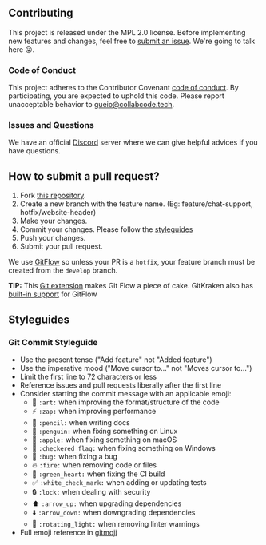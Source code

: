 ## Contributing

This project is released under the MPL 2.0 license.
Before implementing new features and changes, feel free to [submit an issue](https://github.com/CollabCodeTech/collabcodetraining-api-email/issues/new). We're going to talk here :stuck_out_tongue_winking_eye:.

### Code of Conduct

This project adheres to the Contributor Covenant [code of conduct](CODE_OF_CONDUCT.md). By participating, you are expected to uphold this code. Please report unacceptable behavior to [gueio@collabcode.tech](mailto:gueio@collabcode.tech).

### Issues and Questions

We have an official [Discord](https://discord.gg/YeeEAYj) server where we can give helpful advices if you have questions.

## How to submit a pull request?

1. Fork [this repository](https://github.com/CollabCodeTech/collabcodetraining-api-email/fork).
2. Create a new branch with the feature name. (Eg: feature/chat-support, hotfix/website-header)
3. Make your changes.
4. Commit your changes. Please follow the [styleguides](#styleguides)
5. Push your changes.
6. Submit your pull request.

We use [GitFlow](https://nvie.com/posts/a-successful-git-branching-model/) so unless your PR is a `hotfix`, your feature branch must be created from the `develop` branch.

**TIP:** This [Git extension](https://github.com/nvie/gitflow) makes Git Flow a piece of cake. GitKraken also has [built-in support](https://support.gitkraken.com/git-workflows-and-extensions/git-flow/) for GitFlow

## Styleguides

### Git Commit Styleguide

- Use the present tense ("Add feature" not "Added feature")
- Use the imperative mood ("Move cursor to..." not "Moves cursor to...")
- Limit the first line to 72 characters or less
- Reference issues and pull requests liberally after the first line
- Consider starting the commit message with an applicable emoji:
  - :art: `:art:` when improving the format/structure of the code
  - :zap: `:zap:` when improving performance
  - :pencil: `:pencil:` when writing docs
  - :penguin: `:penguin:` when fixing something on Linux
  - :apple: `:apple:` when fixing something on macOS
  - :checkered_flag: `:checkered_flag:` when fixing something on Windows
  - :bug: `:bug:` when fixing a bug
  - :fire: `:fire:` when removing code or files
  - :green_heart: `:green_heart:` when fixing the CI build
  - :white_check_mark: `:white_check_mark:` when adding or updating tests
  - :lock: `:lock:` when dealing with security
  - :arrow_up: `:arrow_up:` when upgrading dependencies
  - :arrow_down: `:arrow_down:` when downgrading dependencies
  - :rotating_light: `:rotating_light:` when removing linter warnings
- Full emoji reference in [gitmoji](https://gitmoji.carloscuesta.me/)
